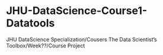 # JHU-DataScience-Course1-Datatools
JHU DataScience Specialization/Cousers The Data Scientist’s Toolbox/Week??/Course Project
